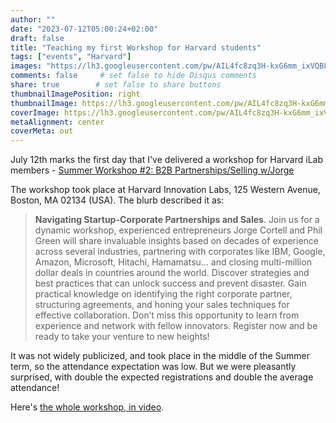 ```yaml
---
author: ""
date: "2023-07-12T05:00:24+02:00"
draft: false
title: "Teaching my first Workshop for Harvard students"
tags: ["events", "Harvard"]
images: "https://lh3.googleusercontent.com/pw/AIL4fc8zq3H-kxG6mm_ixVQBL-14KAYn0-jafX5UTzmoZz05eC8dAKq1GdIgim4x1U-lrmfWxnm_hs3lZiy5lwsfjbTPD9l6SOZxMFh76hDC3j5Mv0H4x3Ir=w2400"
comments: false     # set false to hide Disqus comments
share: true        # set false to share buttons
thumbnailImagePosition: right
thumbnailImage: https://lh3.googleusercontent.com/pw/AIL4fc8zq3H-kxG6mm_ixVQBL-14KAYn0-jafX5UTzmoZz05eC8dAKq1GdIgim4x1U-lrmfWxnm_hs3lZiy5lwsfjbTPD9l6SOZxMFh76hDC3j5Mv0H4x3Ir=w2400
coverImage: https://lh3.googleusercontent.com/pw/AIL4fc8zq3H-kxG6mm_ixVQBL-14KAYn0-jafX5UTzmoZz05eC8dAKq1GdIgim4x1U-lrmfWxnm_hs3lZiy5lwsfjbTPD9l6SOZxMFh76hDC3j5Mv0H4x3Ir=w2400
metaAlignment: center
coverMeta: out
---
```


July 12th marks the first day that I've delivered a workshop for Harvard iLab members - [Summer Workshop #2: B2B Partnerships/Selling w/Jorge](https://innovationlabs.harvard.edu/event/summer-workshop-2-b2b-partnerships-selling-w-jorge/)

<!--more-->

The workshop took place at Harvard Innovation Labs, 125 Western Avenue, Boston, MA 02134 (USA). The blurb described it as:

> **Navigating Startup-Corporate Partnerships and Sales**. Join us for a dynamic workshop, experienced entrepreneurs Jorge Cortell and Phil Green will share invaluable insights based on decades of experience across several industries, partnering with corporates like IBM, Google, Amazon, Microsoft, Hitachi, Hamamatsu… and closing multi-million dollar deals in countries around the world. Discover strategies and best practices that can unlock success and prevent disaster. Gain practical knowledge on identifying the right corporate partner, structuring agreements, and honing your sales techniques for effective collaboration. Don’t miss this opportunity to learn from experience and network with fellow innovators. Register now and be ready to take your venture to new heights!

It was not widely publicized, and took place in the middle of the Summer term, so the attendance expectation was low. But we were pleasantly surprised, with double the expected registrations and double the average attendance!

Here's [the whole workshop, in video](https://vimeo.com/845022273/60d7f15c08?share=copy).